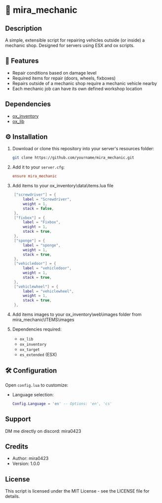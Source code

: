 # 🚗 mira_mechanic

## Description
A simple, extensible script for repairing vehicles outside (or inside) a mechanic shop. Designed for servers using ESX and ox scripts.

## 🔧 Features
- Repair conditions based on damage level
- Required items for repair (doors, wheels, fixboxes)
- Repairs outside of a mechanic shop require a mechanic vehicle nearby
- Each mechanic job can have its own defined workshop location

## Dependencies
- [ox_inventory](https://github.com/overextended/ox_inventory)
- [ox_lib](https://github.com/overextended/ox_lib)

## ⚙️ Installation

1. Download or clone this repository into your server's resources folder:
    ```bash
    git clone https://github.com/yourname/mira_mechanic.git
    ```

2. Add it to your `server.cfg`:
    ```cfg
    ensure mira_mechanic
    ```

3. Add items to your ox_inventory\data\items.lua file
```lua
	["screwdriver"] = {
		label = "Screwdriver",
		weight = 1,
		stack = false,
	},
	["fixbox"] = {
		label = "Fixbox",
		weight = 1,
		stack = true,
	},
	["sponge"] = {
		label = "sponge",
		weight = 1,
		stack = true,
	},
	["vehicledoor"] = {
		label = "vehicledoor",
		weight = 1,
		stack = true,
	},
	["vehiclewheel"] = {
		label = "vehiclewheel",
		weight = 1,
		stack = true,
	},
```

4. Add items images to your ox_inventory\web\images folder from mira_mechanic\ITEMS\images

5. Dependencies required:
    - `ox_lib`
    - `ox_inventory`
    - `ox_target`
    - `es_extended` (ESX)

## 🛠️ Configuration

Open `config.lua` to customize:

- Language selection:
  ```lua
  Config.Language = 'en' -- Options: 'en', 'cs'

## Support
DM me directly on discord: mira0423

## Credits
- Author: mira0423
- Version: 1.0.0

## License
This script is licensed under the MIT License - see the LICENSE file for details.
